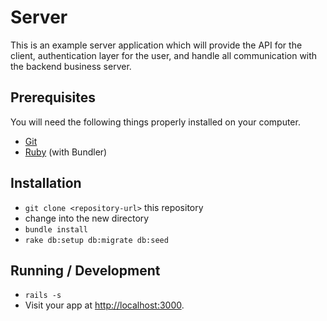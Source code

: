 # Server

This is an example server application which will provide the API for the client,
authentication layer for the user, and handle all communication with the backend business server.

## Prerequisites

You will need the following things properly installed on your computer.

* [Git](http://git-scm.com/)
* [Ruby](https://www.ruby-lang.org/) (with Bundler)

## Installation

* `git clone <repository-url>` this repository
* change into the new directory
* `bundle install`
* `rake db:setup db:migrate db:seed`

## Running / Development

* `rails -s`
* Visit your app at [http://localhost:3000](http://localhost:3000).
